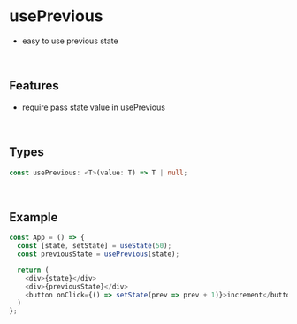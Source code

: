 # usePrevious

- easy to use previous state

<br/>

## Features

- require pass state value in usePrevious

<br/>

## Types

```typescript
const usePrevious: <T>(value: T) => T | null;
```

<br/>

## Example

```typescript
const App = () => {
  const [state, setState] = useState(50);
  const previousState = usePrevious(state);

  return (
    <div>{state}</div>
    <div>{previousState}</div>
    <button onClick={() => setState(prev => prev + 1)}>increment</button>
  )
};
```
